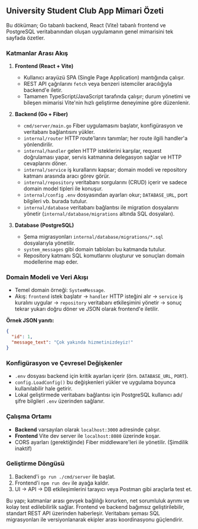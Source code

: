 ## University Student Club App Mimari Özeti

Bu döküman; Go tabanlı backend, React (Vite) tabanlı frontend ve PostgreSQL veritabanından oluşan uygulamanın genel mimarisini tek sayfada özetler.

### Katmanlar Arası Akış

1. **Frontend (React + Vite)**  
   - Kullanıcı arayüzü SPA (Single Page Application) mantığında çalışır.  
   - REST API çağrılarını `fetch` veya benzeri istemciler aracılığıyla backend'e iletir.  
   - Tamamen TypeScript/JavaScript tarafında çalışır; durum yönetimi ve bileşen mimarisi Vite'nin hızlı geliştirme deneyimine göre düzenlenir.

2. **Backend (Go + Fiber)**  
   - `cmd/server/main.go` Fiber uygulamasını başlatır, konfigürasyon ve veritabanı bağlantısını yükler.  
   - `internal/router` HTTP route'larını tanımlar; her route ilgili handler'a yönlendirilir.  
   - `internal/handler` gelen HTTP isteklerini karşılar, request doğrulaması yapar, servis katmanına delegasyon sağlar ve HTTP cevaplarını döner.  
   - `internal/service` iş kurallarını kapsar; domain modeli ve repository katmanı arasında aracı görev görür.  
   - `internal/repository` veritabanı sorgularını (CRUD) içerir ve sadece domain model tipleri ile konuşur.  
   - `internal/config` `.env` dosyasından ayarları okur; `DATABASE_URL`, port bilgileri vb. burada tutulur.  
   - `internal/database` veritabanı bağlantısı ile migration dosyalarını yönetir (`internal/database/migrations` altında SQL dosyaları).

3. **Database (PostgreSQL)**  
   - Şema migrasyonları `internal/database/migrations/*.sql` dosyalarıyla yönetilir.  
   - `system_messages` gibi domain tabloları bu katmanda tutulur.  
   - Repository katmanı SQL komutlarını oluşturur ve sonuçları domain modellerine map eder.

### Domain Modeli ve Veri Akışı

- Temel domain örneği: `SystemMessage`.  
- Akış: `frontend` istek başlatır → `handler` HTTP isteğini alır → `service` iş kuralını uygular → `repository` veritabanı etkileşimini yönetir → sonuç tekrar yukarı doğru döner ve JSON olarak frontend'e iletilir.

**Örnek JSON yanıtı:**

```json
{
  "id": 1,
  "message_text": "Çok yakında hizmetinizdeyiz!"
}
```

### Konfigürasyon ve Çevresel Değişkenler

- `.env` dosyası backend için kritik ayarları içerir (örn. `DATABASE_URL`, `PORT`).  
- `config.LoadConfig()` bu değişkenleri yükler ve uygulama boyunca kullanılabilir hale getirir.  
- Lokal geliştirmede veritabanı bağlantısı için PostgreSQL kullanıcı adı/şifre bilgileri `.env` üzerinden sağlanır.

### Çalışma Ortamı

- **Backend** varsayılan olarak `localhost:3000` adresinde çalışır.  
- **Frontend** Vite dev server ile `localhost:8080` üzerinde koşar.  
- CORS ayarları (gerektiğinde) Fiber middleware'leri ile yönetilir. (Şimdilik inaktif)

### Geliştirme Döngüsü

1. Backend'i `go run ./cmd/server` ile başlat.  
2. Frontend'i `npm run dev` ile ayağa kaldır.  
3. UI → API → DB etkileşimlerini tarayıcı veya Postman gibi araçlarla test et.

Bu yapı; katmanlar arası gevşek bağlılığı korurken, net sorumluluk ayrımı ve kolay test edilebilirlik sağlar. Frontend ve backend bağımsız geliştirilebilir, standart REST API üzerinden haberleşir. Veritabanı şeması SQL migrasyonları ile versiyonlanarak ekipler arası koordinasyonu güçlendirir.
